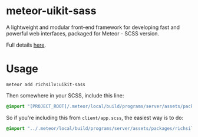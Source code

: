 meteor-uikit-sass
=================

A lightweight and modular front-end framework for developing fast and powerful web interfaces, packaged for Meteor - SCSS version.

Full details [here](http://getuikit.com/docs/components.html).

Usage
=====

```shell
meteor add richsilv:uikit-sass
```

Then somewhere in your SCSS, include this line:

```css
@import "[PROJECT_ROOT]/.meteor/local/build/programs/server/assets/packages/richsilv_uikit-sass/assets/scss/_uikit.scss";
```

So if you're including this from `client/app.scss`, the easiest way is to do:

```css
@import "../.meteor/local/build/programs/server/assets/packages/richsilv_uikit-sass/assets/scss/_uikit.scss";
```

